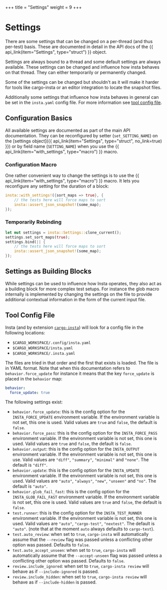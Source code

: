 +++
title = "Settings"
weight = 9
+++

# Settings

There are some settings that can be changed on a per-thread (and thus
per-test) basis.  These are documented in detail in the API docs of the
{{ api_link(item="Settings", type="struct") }} object.

Settings are always bound to a thread and some default settings are always
available.  These settings can be changed and influence how insta behaves on
that thread.  They can either temporarily or permanently changed.

Some of the settings can be changed but shouldn't as it will make it harder
for tools like cargo-insta or an editor integration to locate the snapshot
files.

Additionally some settings that influence how insta behaves in general can
be set in the `insta.yaml` config file.  For more information see [tool
config file](#tool-config-file).

## Configuration Basics

All available settings are documented as part of the main API documentation.
They can be reconfigured by setter (`set_SETTING_NAME`) on the [settings object]({{ api_link(item="Settings", type="struct", no_link=true) }}) or by field name (`SETTING_NAME`) when you use
the {{ api_link(item="with_settings", type="macro") }} macro.

### Configuration Macro

One rather convenient way to change the settings is to use the
{{ api_link(item="with_settings", type="macro") }} macro.  It lets you
reconfigure any setting for the duration of a block:

```rust
insta::with_settings!({sort_maps => true}, {
    // the tests here will force maps to sort
    insta::assert_json_snapshot!(some_map);
});
```

### Temporarily Rebinding

```rust
let mut settings = insta::Settings::clone_current();
settings.set_sort_maps(true);
settings.bind(|| {
    // the tests here will force maps to sort
    insta::assert_json_snapshot!(some_map);
});
```

## Settings as Building Blocks

While settings can be used to influence how Insta operates, they also act as
a building block for more complex test setups.  For instance the glob macro
internally is implemented by changing the settings on the file to provide
additional contextual information in the form of the current input file.

## Tool Config File

Insta (and by extension [`cargo-insta`](../cli/)) will look for a config file
in the following locations:

* `$CARGO_WORKSPACE/.config/insta.yaml`
* `$CARGO_WORKSPACE/insta.yaml`
* `$CARGO_WORKSPACE/.insta.yaml`

The files are tried in that order and the first that exists is loaded.  The file
is in YAML format.  Note that when this documentation refers to `behavior.force_update`
for instance it means that the key `force_update` is placed in the `behavior`
map:

```yaml
behavior:
  force_update: true
```

The following settings exist:

* `behavior.force_update`: this is the config option for the `INSTA_FORCE_UPDATE`
  environment variable.  If the environment variable is not set, this one is
  used.  Valid values are `true` and `false`, the default is `false`.
* `behavior.force_pass`: this is the config option for the `INSTA_FORCE_PASS`
  environment variable.  If the environment variable is not set, this one is
  used.  Valid values are `true` and `false`, the default is `false`.
* `behavior.output`: this is the config option for the `INSTA_OUTPUT`
  environment variable.  If the environment variable is not set, this one is
  use.  Valid values are `"diff"`, `"summary"`, `"minimal"` and `"none"`.
  The default is `"diff"`.
* `behavior.update`: this is the config option for the `INSTA_UPDATE`
  environment variable.  If the environment variable is not set, this one is
  used.  Valid values are `"auto"`, `"always"`, `"new"`, `"unseen"` and `"no"`.
  The default is `"auto"`.
* `behavior.glob_fail_fast`: this is the config option for the `INSTA_GLOB_FAIL_FAST`
  environment variable.  If the environment variable is not set, this one is
  used.  Valid values are `true` and `false`, the default is `false`.
* `test.runner`: this is the config option for the `INSTA_TEST_RUNNER`
  environment variable.  If the environment variable is not set, this one is
  used.  Valid values are `"auto"`, `"cargo-test"`, `"nextest"`.  The default
  is `"auto"`. (note that at the moment `auto` always defaults to `cargo-test`).
* `test.auto_review`: when set to `true`, `cargo-insta` will automatically assume
  that the `--review` flag was passed unless a conflicting other option was passed.
  Defaults to `false`.
* `test.auto_accept_unseen`: when set to `true`, `cargo-insta` will automatically assume
  that the `--accept-unseen` flag was passed unless a conflicting other option was passed.
  Defaults to `false`.
* `review.include_ignored`: when set to `true`, `cargo-insta review` will behave
  as if `--include-ignored` is passed.
* `review.include_hidden`: when set to `true`, `cargo-insta review` will behave
  as if `--include-hidden` is passed.
